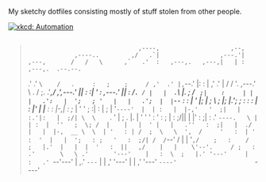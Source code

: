 My sketchy dotfiles consisting mostly of stuff stolen from other people.

[![xkcd: Automation](http://imgs.xkcd.com/comics/automation.png)](http://xkcd.com/1319/)

> ```

>                                    ,----,                    ,--,
>                  ,----..         ,/   .`|                 ,---.'|
>     ,---,       /   /   \      ,`   .'  :   ,---,.   ,---,|   | :       ,---,.  .--.--.
>   .'  .' `\    /   .     :   ;    ;     / ,'  .' |,`--.' |:   : |     ,'  .' | /  /    '.
> ,---.'     \  .   /   ;.  \.'___,/    ,',---.'   ||   :  :|   ' :   ,---.'   ||  :  /`. /
> |   |  .`\  |.   ;   /  ` ;|    :     | |   |   .':   |  ';   ; '   |   |   .';  |  |--`
> :   : |  '  |;   |  ; \ ; |;    |.';  ; :   :  :  |   :  |'   | |__ :   :  |-,|  :  ;_
> |   ' '  ;  :|   :  | ; | '`----'  |  | :   |  |-,'   '  ;|   | :.'|:   |  ;/| \  \    `.
> '   | ;  .  |.   |  ' ' ' :    '   :  ; |   :  ;/||   |  |'   :    ;|   :   .'  `----.   \
> |   | :  |  ''   ;  \; /  |    |   |  ' |   |   .''   :  ;|   |  ./ |   |  |-,  __ \  \  |
> '   : | /  ;  \   \  ',  /     '   :  | '   :  '  |   |  ';   : ;   '   :  ;/| /  /`--'  /
> |   | '` ,/    ;   :    /      ;   |.'  |   |  |  '   :  ||   ,/    |   |    \'--'.     /
> ;   :  .'       \   \ .'       '---'    |   :  \  ;   |.' '---'     |   :   .'  `--'---'
> |   ,.'          `---`                  |   | ,'  '---'             |   | ,'
> '---'                                   `----'                      `----'


> ```
